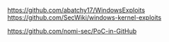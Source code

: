 https://github.com/abatchy17/WindowsExploits  
https://github.com/SecWiki/windows-kernel-exploits

https://github.com/nomi-sec/PoC-in-GitHub
